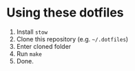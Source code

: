 # Using these dotfiles
1. Install `stow`
2. Clone this repository (e.g. `~/.dotfiles`)
3. Enter cloned folder
4. Run `make`
5. Done.
